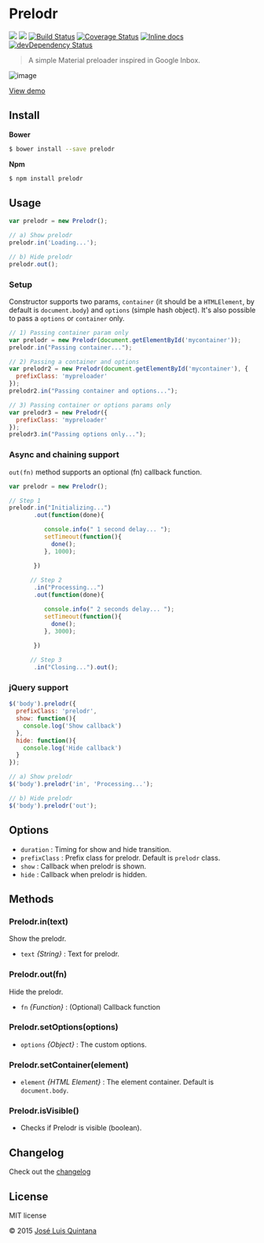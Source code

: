 # Prelodr
[![](https://img.shields.io/bower/v/prelodr.svg?style=flat-square)](https://github.com/quintana-dev/prelodr#install) [![](https://img.shields.io/npm/v/prelodr.svg?style=flat-square)](https://www.npmjs.com/package/prelodr) [![Build Status](http://img.shields.io/travis/quintana-dev/prelodr.svg?style=flat-square)](https://travis-ci.org/quintana-dev/prelodr)  [![Coverage Status](https://img.shields.io/coveralls/quintana-dev/prelodr.svg?style=flat-square)](https://coveralls.io/github/quintana-dev/prelodr?branch=master) [![Inline docs](http://inch-ci.org/github/quintana-dev/prelodr.svg?branch=master&style=flat-square&v2)](http://inch-ci.org/github/quintana-dev/prelodr) [![devDependency Status](https://david-dm.org/quintana-dev/prelodr/dev-status.svg?style=flat-square)](https://david-dm.org/quintana-dev/prelodr#info=devDependencies)

> A simple Material preloader inspired in Google Inbox.

![image](http://g.recordit.co/0Uc5Bih5Tk.gif)

[View demo](http://codepen.io/joseluisq/full/rVeyXY)

## Install
**Bower**

```sh
$ bower install --save prelodr
```

**Npm**

```sh
$ npm install prelodr
```

## Usage

```js
var prelodr = new Prelodr();

// a) Show prelodr
prelodr.in('Loading...');

// b) Hide prelodr
prelodr.out();
```

### Setup
Constructor supports two params, `container` (it should be a `HTMLElement`, by default is `document.body`) 
and `options` (simple hash object). It's also possible to pass a `options` or `container` only.

```js
// 1) Passing container param only
var prelodr = new Prelodr(document.getElementById('mycontainer'));
prelodr.in("Passing container...");
```

```js
// 2) Passing a container and options
var prelodr2 = new Prelodr(document.getElementById('mycontainer'), {
  prefixClass: 'mypreloader'
});
prelodr2.in("Passing container and options...");
```

```js
// 3) Passing container or options params only
var prelodr3 = new Prelodr({
  prefixClass: 'mypreloader'
});
prelodr3.in("Passing options only...");

```

### Async and chaining support
`out(fn)` method supports an optional (fn) callback function.

```js
var prelodr = new Prelodr();

// Step 1
prelodr.in("Initializing...")
       .out(function(done){

          console.info(" 1 second delay... ");
          setTimeout(function(){
            done();
          }, 1000);

       })
       
      // Step 2
       .in("Processing...")
       .out(function(done){

          console.info(" 2 seconds delay... ");
          setTimeout(function(){
            done();
          }, 3000);

       })
        
      // Step 3
       .in("Closing...").out();
```

### jQuery support

```js
$('body').prelodr({
  prefixClass: 'prelodr',
  show: function(){
    console.log('Show callback')
  },
  hide: function(){
    console.log('Hide callback')
  }
});

// a) Show prelodr
$('body').prelodr('in', 'Processing...');

// b) Hide prelodr
$('body').prelodr('out');
```


## Options
- `duration` : Timing for show and hide transition.
- `prefixClass` : Prefix class for prelodr. Default is `prelodr` class.
- `show` : Callback when prelodr is shown.
- `hide` : Callback when prelodr is hidden.

## Methods
### Prelodr.in(text)
Show the prelodr.
- `text` _{String}_ : Text for prelodr.

### Prelodr.out(fn)
Hide the prelodr.
- `fn` _{Function}_ : (Optional) Callback function

### Prelodr.setOptions(options)
- `options` _{Object}_ : The custom options.

### Prelodr.setContainer(element)
- `element` _{HTML Element}_ : The element container. Default is `document.body`.

### Prelodr.isVisible()
- Checks if Prelodr is visible (boolean).

## Changelog
Check out the [changelog](https://github.com/quintana-dev/prelodr/releases)

## License
MIT license

© 2015 [José Luis Quintana](http://quintana.io)
